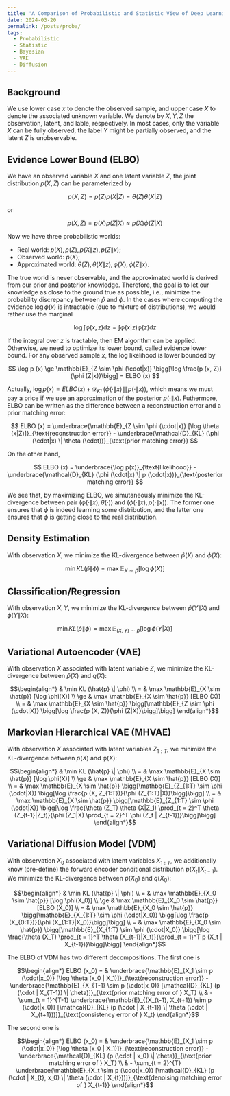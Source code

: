 ```yaml
---
title: 'A Comparison of Probabilistic and Statistic View of Deep Learning Models'
date: 2024-03-20
permalink: /posts/proba/
tags:
  - Probabilistic
  - Statistic
  - Bayesian
  - VAE
  - Diffusion
---
```


Background
---
We use lower case $x$ to denote the observed sample, and upper case $X$ to denote the associated unknown variable. We denote by $X, Y, Z$ the observation, latent, and lable, respectively. In most cases, only the variable $X$ can be fully observed, the label $Y$ might be partially observed, and the latent $Z$ is unobservable. 

Evidence Lower Bound (ELBO)
---
We have an observed variable $X$ and one latent variable $Z$, the joint distribution $p(X, Z)$ can be parameterized by 

$$
p(X, Z) = p (Z) p (X|Z) = \theta (Z) \theta (X|Z)
$$

or 

$$
p(X, Z) = p (X) p (Z|X)\approx p (X) \phi (Z|X)
$$

Now we have three probabilistic worlds: 

  * Real world: $p(X), p(Z), p(X\|z), p(Z\|x)$;
  * Observed world: $\hat{p} (X)$;
  * Approximated world: $\theta(Z), \theta(X\|z), \phi(X), \phi(Z\|x)$.

The true world is never observable, and the approximated world is derived from our prior and posterior knowledge. Therefore, the goal is to let our knowledge as close to the ground true as possible, i.e., minimize the probability discrepancy between $\hat{p}$ and $\phi$. In the cases where computing the evidence $\log \phi (x)$ is intractable (due to mixture of distributions), we would rather use the marginal 

$$
\log \int \phi (x, z) \text{d} z = \int \phi (x|z) \phi (z) \text{d} z
$$

If the integral over $z$ is tractable, then EM algorithm can be applied. Otherwise, we need to optimize its lower bound, called evidence lower bound. For any observed sample $x$, the log likelihood is lower bounded by

$$
\log p (x) \ge \mathbb{E}_{Z \sim \phi (\cdot|x)} \bigg[\log \frac{p (x, Z)}{\phi (Z|x)}\bigg] = ELBO (x)
$$

Actually, $\log p (x) = ELBO (x) + \mathcal{D}_{KL} (\phi (\cdot\|x) \|\| p(\cdot\|x))$, which means we must pay a price if we use an approximation of the posterior $p(\cdot\|x)$. Futhermore, ELBO can be written as the difference between a reconstruction error and a prior matching error:

$$
ELBO (x) = \underbrace{\mathbb{E}_{Z \sim \phi (\cdot|x)} [\log \theta (x|Z)]}_{\text{reconstruction error}} - \underbrace{\mathcal{D}_{KL} (\phi (\cdot|x) \| \theta (\cdot))}_{\text{prior matching error}}
$$

On the other hand,

$$
ELBO (x) = \underbrace{\log p(x)}_{\text{likelihood}} - \underbrace{\mathcal{D}_{KL} (\phi (\cdot|x) \| p (\cdot|x))}_{\text{posterior matching error}}
$$

We see that, by maximizing ELBO, we simutaneously minimize the KL-divergence between pair $(\phi(\cdot\|x), \theta(\cdot))$ and $(\phi (\cdot\|x), p(\cdot\|x))$. The former one ensures that $\phi$ is indeed learning some distribution, and the latter one ensures that $\phi$ is getting close to the real distribution.

Density Estimation
---
With observation $X$, we minimize the KL-divergence between $\hat{p} (X)$ and $\phi(X)$:

$$\min KL (\hat{p} \| \phi) = \max \mathbb{E}_{X \sim \hat{p}} [\log \phi(X)]$$

Classification/Regression
---
With observation $X, Y$, we minimize the KL-divergence between $\hat{p} (Y\|X)$ and $\phi(Y\|X)$:

$$\min KL (\hat{p} \| \phi) = \max \mathbb{E}_{(X, Y) \sim \hat{p}} [\log \phi(Y|X)]$$

Variational Autoencoder (VAE)
---
With observation $X$ associated with latent variable $Z$, we minimize the KL-divergence between $\hat{p} (X)$ and $q(X)$:

$$\begin{align*}
& \min KL (\hat{p} \| \phi) \\
= & \max \mathbb{E}_{X \sim \hat{p}} [\log \phi(X)] \\
\ge & \max \mathbb{E}_{X \sim \hat{p}} [ELBO (X)] \\
= & \max \mathbb{E}_{X \sim \hat{p}} \bigg[\mathbb{E}_{Z \sim \phi (\cdot|X)} \bigg[\log \frac{p (X, Z)}{\phi (Z|X)}\bigg]\bigg]
\end{align*}$$

Markovian Hierarchical VAE (MHVAE)
---
With observation $X$ associated with latent variables $Z_{1:T}$, we minimize the KL-divergence between $\hat{p} (X)$ and $\phi(X)$:

$$\begin{align*}
& \min KL (\hat{p} \| \phi) \\ 
= & \max \mathbb{E}_{X \sim \hat{p}} [\log \phi(X)] \\
\ge & \max \mathbb{E}_{X \sim \hat{p}} [ELBO (X)] \\
= & \max \mathbb{E}_{X \sim \hat{p}} \bigg[\mathbb{E}_{Z_{1:T} \sim \phi (\cdot|X)} \bigg[\log \frac{p (X, Z_{1:T})}{\phi (Z_{1:T}|X)}\bigg]\bigg] \\
= & \max \mathbb{E}_{X \sim \hat{p}} \bigg[\mathbb{E}_{Z_{1:T} \sim \phi (\cdot|X)} \bigg[\log \frac{\theta (Z_T) \theta (X|Z_1) \prod_{t = 2}^T \theta (Z_{t-1}|Z_t)}{\phi (Z_1|X) \prod_{t = 2}^T \phi (Z_t | Z_{t-1})}\bigg]\bigg]
\end{align*}$$

Variational Diffusion Model (VDM)
---
With observation $X_0$ associated with latent variables $X_{1:T}$, we additionally know (pre-define) the forward encoder conditional distribution $p (X_t \| X_{t-1})$. We minimize the KL-divergence between $\hat{p} (X_0)$ and $q(X_0)$:

$$\begin{align*}
& \min KL (\hat{p} \| \phi) \\ 
= & \max \mathbb{E}_{X_0 \sim \hat{p}} [\log \phi(X_0)] \\
\ge & \max \mathbb{E}_{X_0 \sim \hat{p}} [ELBO (X_0)] \\
= & \max \mathbb{E}_{X_0 \sim \hat{p}} \bigg[\mathbb{E}_{X_{1:T} \sim \phi (\cdot|X_0)} \bigg[\log \frac{p (X_{0:T})}{\phi (X_{1:T}|X_0)}\bigg]\bigg] \\
= & \max \mathbb{E}_{X_0 \sim \hat{p}} \bigg[\mathbb{E}_{X_{1:T} \sim \phi (\cdot|X_0)} \bigg[\log \frac{\theta (X_T) \prod_{t = 1}^T \theta (X_{t-1}|X_t)}{\prod_{t = 1}^T p (X_t | X_{t-1})}\bigg]\bigg]
\end{align*}$$

The ELBO of VDM has two different decompositions. The first one is

$$\begin{align*}
ELBO (x_0) = & \underbrace{\mathbb{E}_{X_1 \sim p (\cdot|x_0)} [\log \theta (x_0 | X_1)]}_{\text{reconstruction error}} - \underbrace{\mathbb{E}_{X_{T-1} \sim p (\cdot|x_0)} [\mathcal{D}_{KL} (p (\cdot | X_{T-1}) \| \theta)]}_{\text{prior matching error of } X_T} \\
& - \sum_{t = 1}^{T-1} \underbrace{\mathbb{E}_{(X_{t-1}, X_{t+1}) \sim p (\cdot|x_0)} [\mathcal{D}_{KL} (p (\cdot | X_{t-1}) \| \theta (\cdot | X_{t+1}))]}_{\text{consistency error of } X_t}
\end{align*}$$

The second one is

$$\begin{align*}
ELBO (x_0) = & \underbrace{\mathbb{E}_{X_1 \sim p (\cdot|x_0)} [\log \theta (x_0 | X_1)]}_{\text{reconstruction error}} - \underbrace{\mathcal{D}_{KL} (p (\cdot | x_0) \| \theta)}_{\text{prior matching error of } X_T} \\
& - \sum_{t = 2}^{T} \underbrace{\mathbb{E}_{X_t \sim p (\cdot|x_0)} [\mathcal{D}_{KL} (p (\cdot | X_{t}, x_0) \| \theta (\cdot | X_{t}))]}_{\text{denoising matching error of } X_{t-1}}
\end{align*}$$